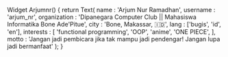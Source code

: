 Widget Arjumnr() {
    return Text(
        name          : 'Arjum Nur Ramadhan',
        username      : 'arjum_nr',
        organization  : 'Dipanegara Computer Club || Mahasiswa Informatika Bone Ade'Pitue',
        city          : 'Bone, Makassar, 🇮🇩',
        lang          : ['bugis', 'id', 'en'],
        interests     : [
                          'functional programming',
                          'OOP',
                          'anime',
                          'ONE PIECE',
                        ],
        motto         : 'Jangan jadi pembicara jika tak mampu jadi pendengar! Jangan lupa jadi bermanfaat'
    );
}
